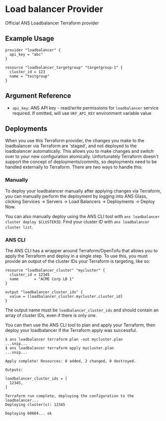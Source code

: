 # Load balancer Provider

Official ANS Loadbalancer Terraform provider

## Example Usage

```hcl
provider "loadbalancer" {
  api_key = "abc"
}

resource "loadbalancer_targetgroup" "targetgroup-1" {
  cluster_id = 123
  name = "testgroup"
}
```

## Argument Reference

* `api_key`: ANS API key - read/write permissions for `loadbalancer` service required. If omitted, will use `UKF_API_KEY` environment variable value

## Deployments

When you use this Terraform provider, the changes you make to the loadbalancer via Terraform are 'staged', and not deployed to the loadbalancer automatically. This allows you to make changes and switch over to your new configuration atomically. Unfortunately Terraform doesn't support the concept of deployments/commits, so deployments need to be handled externally to Terraform. There are two ways to handle this:

### Manually

To deploy your loadbalancer manually after applying changes via Terraform, you can manually perform the deployment by logging into ANS Glass, clicking Services -> Servers -> Load Balancers -> Deployments -> Deploy Now.

You can also manually deploy using the ANS CLI tool with `ans loadbalancer cluster deploy $CLUSTERID`. Find your cluster ID with `ans loadbalancer cluster list`.

### ANS CLI

The ANS CLI has a wrapper around Terraform/OpenTofu that allows you to apply the Terraform and deploy in a single step. To use this, you must provide an output of the cluster IDs your Terraform is targeting, like so:

```hcl
resource "loadbalancer_cluster" "mycluster" {
  cluster_id = 12345
  name       = "ACME Corp LB 1"
}

output "loadbalancer_cluster_ids" {
  value = [loadbalancer_cluster.mycluster.cluster_id]
}
```

The output name must be `loadbalancer_cluster_ids` and should contain an array of cluster IDs, even if there is only one.

You can then use the ANS CLI tool to plan and apply your Terraform, then deploy your loadbalancer if the Terraform apply was successful.

```shell
$ ans loadbalancer terraform plan -out mycluster.plan
...snip...
$ ans loadbalancer terraform apply mycluster.plan
...snip...

Apply complete! Resources: 0 added, 2 changed, 0 destroyed.

Outputs:

loadbalancer_cluster_ids = [
  12345,
]

Terraform run complete, deploying the configuration to the loadbalancer...
Deploying cluster(s): 12345

Deploying 60604... ok
```
